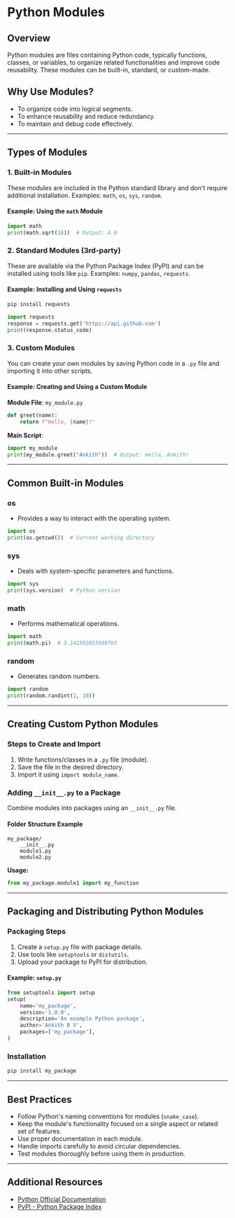 # Python Modules

## Overview
Python modules are files containing Python code, typically functions, classes, or variables, to organize related functionalities and improve code reusability. These modules can be built-in, standard, or custom-made.

## Why Use Modules?
- To organize code into logical segments.
- To enhance reusability and reduce redundancy.
- To maintain and debug code effectively.

---

## Types of Modules

### 1. Built-in Modules
These modules are included in the Python standard library and don't require additional installation. Examples: `math`, `os`, `sys`, `random`.

#### Example: Using the `math` Module
```python
import math
print(math.sqrt(16))  # Output: 4.0
```

### 2. Standard Modules (3rd-party)
These are available via the Python Package Index (PyPI) and can be installed using tools like `pip`. Examples: `numpy`, `pandas`, `requests`.

#### Example: Installing and Using `requests`
```bash
pip install requests
```
```python
import requests
response = requests.get('https://api.github.com')
print(response.status_code)
```

### 3. Custom Modules 
You can create your own modules by saving Python code in a `.py` file and importing it into other scripts.

#### Example: Creating and Using a Custom Module
**Module File**: `my_module.py`
```python
def greet(name):
    return f"Hello, {name}!"
```
**Main Script**:
```python
import my_module
print(my_module.greet("Ankith"))  # Output: Hello, Ankith!
```

---

## Common Built-in Modules

### os
- Provides a way to interact with the operating system.
```python
import os
print(os.getcwd())  # Current working directory
```

### sys
- Deals with system-specific parameters and functions.
```python
import sys
print(sys.version)  # Python version
```

### math
- Performs mathematical operations.
```python
import math
print(math.pi)  # 3.141592653589793
```

### random
- Generates random numbers.
```python
import random
print(random.randint(1, 10))
```

---

## Creating Custom Python Modules

### Steps to Create and Import
1. Write functions/classes in a `.py` file (module).
2. Save the file in the desired directory.
3. Import it using `import module_name`.

### Adding `__init__.py` to a Package
Combine modules into packages using an `__init__.py` file.

#### Folder Structure Example
```plaintext
my_package/
    __init__.py
    module1.py
    module2.py
```
**Usage:**
```python
from my_package.module1 import my_function
```

---

## Packaging and Distributing Python Modules

### Packaging Steps
1. Create a `setup.py` file with package details.
2. Use tools like `setuptools` or `distutils`.
3. Upload your package to PyPI for distribution.

#### Example: `setup.py`
```python
from setuptools import setup
setup(
    name='my_package',
    version='1.0.0',
    description='An example Python package',
    author='Ankith B V',
    packages=['my_package'],
)
```

### Installation
```bash
pip install my_package
```

---

## Best Practices

- Follow Python's naming conventions for modules (`snake_case`).
- Keep the module's functionality focused on a single aspect or related set of features.
- Use proper documentation in each module.
- Handle imports carefully to avoid circular dependencies.
- Test modules thoroughly before using them in production.

---

## Additional Resources

- [Python Official Documentation](https://docs.python.org/3/tutorial/modules.html)
- [PyPI - Python Package Index](https://pypi.org)
